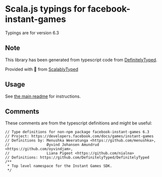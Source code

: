 
# Scala.js typings for facebook-instant-games

Typings are for version 6.3



## Note
This library has been generated from typescript code from [DefinitelyTyped](https://definitelytyped.org).

Provided with :purple_heart: from [ScalablyTyped](https://github.com/oyvindberg/ScalablyTyped)

## Usage
See [the main readme](../../readme.md) for instructions.

## Comments

These comments are from the typescript definitions and might be useful:
```
// Type definitions for non-npm package facebook-instant-games 6.3
// Project: https://developers.facebook.com/docs/games/instant-games
// Definitions by: Menushka Weeratunga <https://github.com/menushka>,
//                 Øyvind Johansen Amundrud <https://github.com/oyvindjam>,
//                 Liana Pigeot <https://github.com/nialna>
// Definitions: https://github.com/DefinitelyTyped/DefinitelyTyped
/**
 * Top level namespace for the Instant Games SDK.
 */

```

